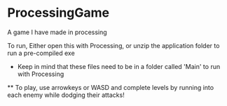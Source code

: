 # ProcessingGame
A game I have made in processing

To run, Either open this with Processing, or unzip the application folder to run 
a pre-compiled exe


* Keep in mind that these files need to be in a folder called 'Main' to run with Processing

** To play, use arrowkeys or WASD and complete levels by running into each enemy while dodging their attacks!
